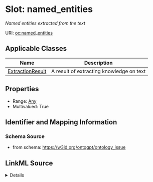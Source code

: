# Slot: named_entities
_Named entities extracted from the text_


URI: [oc:named_entities](http://w3id.org/ontogpt/ontology-class-templatenamed_entities)



<!-- no inheritance hierarchy -->




## Applicable Classes

| Name | Description |
| --- | --- |
[ExtractionResult](ExtractionResult.md) | A result of extracting knowledge on text






## Properties

* Range: [Any](Any.md)
* Multivalued: True








## Identifier and Mapping Information







### Schema Source


* from schema: https://w3id.org/ontogpt/ontology_issue




## LinkML Source

<details>
```yaml
name: named_entities
description: Named entities extracted from the text
from_schema: https://w3id.org/ontogpt/ontology_issue
rank: 1000
multivalued: true
alias: named_entities
owner: ExtractionResult
domain_of:
- ExtractionResult
range: Any
inlined: true
inlined_as_list: true

```
</details>